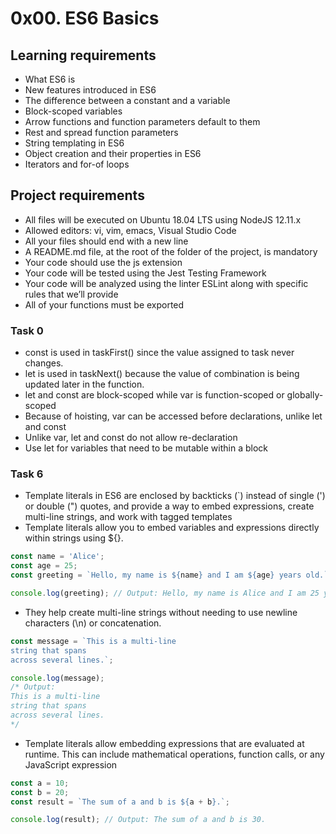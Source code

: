 # 0x00. ES6 Basics

## Learning requirements
- What ES6 is
- New features introduced in ES6
- The difference between a constant and a variable
- Block-scoped variables
- Arrow functions and function parameters default to them
- Rest and spread function parameters
- String templating in ES6
- Object creation and their properties in ES6
- Iterators and for-of loops

## Project requirements
- All files will be executed on Ubuntu 18.04 LTS using NodeJS 12.11.x
- Allowed editors: vi, vim, emacs, Visual Studio Code
- All your files should end with a new line
- A README.md file, at the root of the folder of the project, is mandatory
- Your code should use the js extension
- Your code will be tested using the Jest Testing Framework
- Your code will be analyzed using the linter ESLint along with specific rules that we’ll provide
- All of your functions must be exported

### Task 0
- const is used in taskFirst() since the value assigned to task never changes.
- let is used in taskNext() because the value of combination is being updated later in the function.
- let and const are block-scoped while var is function-scoped or globally-scoped
- Because of hoisting, var can be accessed before declarations, unlike let and const
- Unlike var, let and const do not allow re-declaration
- Use let for variables that need to be mutable within a block

### Task 6
- Template literals in ES6 are enclosed by backticks (`) instead of single (') or double (") quotes, and provide a way to embed expressions, create multi-line strings, and work with tagged templates
- Template literals allow you to embed variables and expressions directly within strings using ${}.
```javascript
const name = 'Alice';
const age = 25;
const greeting = `Hello, my name is ${name} and I am ${age} years old.`;

console.log(greeting); // Output: Hello, my name is Alice and I am 25 years old.
```
- They help create multi-line strings without needing to use newline characters (\n) or concatenation.
```javascript
const message = `This is a multi-line
string that spans
across several lines.`;

console.log(message);
/* Output:
This is a multi-line
string that spans
across several lines.
*/
```
- Template literals allow embedding expressions that are evaluated at runtime. This can include mathematical operations, function calls, or any JavaScript expression
```javascript
const a = 10;
const b = 20;
const result = `The sum of a and b is ${a + b}.`;

console.log(result); // Output: The sum of a and b is 30.
```
